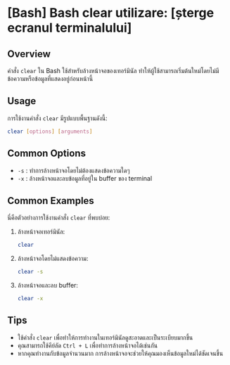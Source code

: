 # [Bash] Bash clear utilizare: [șterge ecranul terminalului]

## Overview
คำสั่ง `clear` ใน Bash ใช้สำหรับล้างหน้าจอของเทอร์มินัล ทำให้ผู้ใช้สามารถเริ่มต้นใหม่โดยไม่มีข้อความหรือข้อมูลที่แสดงอยู่ก่อนหน้านี้

## Usage
การใช้งานคำสั่ง `clear` มีรูปแบบพื้นฐานดังนี้:
```bash
clear [options] [arguments]
```

## Common Options
- `-s` : ทำการล้างหน้าจอโดยไม่ต้องแสดงข้อความใดๆ
- `-x` : ล้างหน้าจอและลบข้อมูลที่อยู่ใน buffer ของ terminal

## Common Examples
นี่คือตัวอย่างการใช้งานคำสั่ง `clear` ที่พบบ่อย:

1. ล้างหน้าจอเทอร์มินัล:
   ```bash
   clear
   ```

2. ล้างหน้าจอโดยไม่แสดงข้อความ:
   ```bash
   clear -s
   ```

3. ล้างหน้าจอและลบ buffer:
   ```bash
   clear -x
   ```

## Tips
- ใช้คำสั่ง `clear` เพื่อทำให้การทำงานในเทอร์มินัลดูสะอาดและเป็นระเบียบมากขึ้น
- คุณสามารถใช้คีย์ลัด `Ctrl + L` เพื่อทำการล้างหน้าจอได้เช่นกัน
- หากคุณทำงานกับข้อมูลจำนวนมาก การล้างหน้าจอจะช่วยให้คุณมองเห็นข้อมูลใหม่ได้ชัดเจนขึ้น